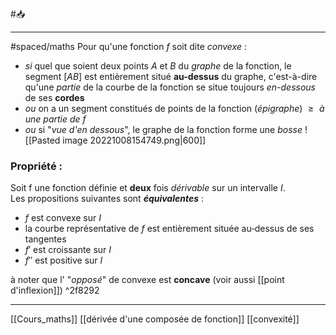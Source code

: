 #📥 
___
#spaced/maths
Pour qu'une fonction $f$ soit dite *convexe* :
- *si* quel que soient deux points $A$ et $B$ du *graphe* de la fonction, le segment $[AB]$ est entièrement situé **au-dessus** du graphe, c'est-à-dire qu'une *partie* de la courbe de la fonction se situe toujours *en-dessous* de ses **cordes**
- *ou* on a un segment constitués de points de la fonction (*épigraphe*) $\ge\textit{ à une partie de f }$ 
- *ou* si "*vue d'en dessous*", le graphe de la fonction forme une *bosse*
![[Pasted image 20221008154749.png|600]]
### Propriété :
Soit f une fonction définie et **deux** fois *dérivable* sur un intervalle $I$.  
Les propositions suivantes sont ***équivalentes*** :
- $f$ est convexe sur $I$
- la courbe représentative de $f$ est entièrement située au‑dessus de ses tangentes  
- $f′$ est croissante sur $I$  
- $f′′$ est positive sur $I$

à noter que l' "*opposé*" de convexe est **concave** (voir aussi [[point d'inflexion]]) ^2f8292

---
[[Cours_maths]] [[dérivée d'une composée de fonction]] [[convexité]]